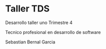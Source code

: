 # Taller TDS

Desarrollo taller uno Trimestre 4

Tecnico profesional en desarrollo de software 

Sebastian Bernal Garcia 
